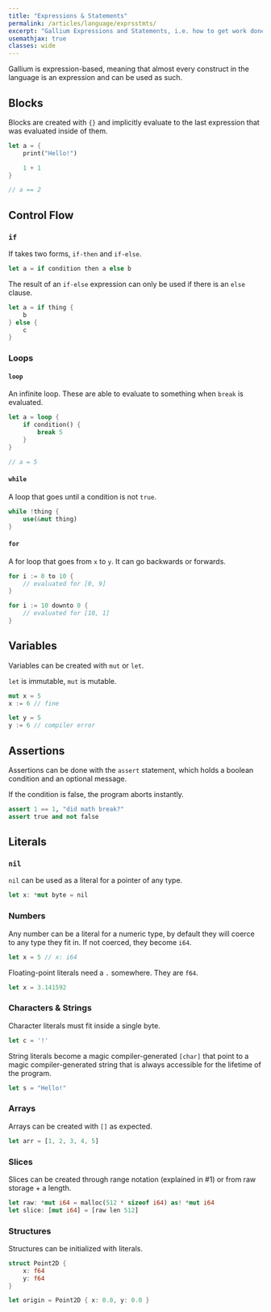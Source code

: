 ```yaml
---
title: "Expressions & Statements"
permalink: /articles/language/exprsstmts/
excerpt: "Gallium Expressions and Statements, i.e. how to get work done."
usemathjax: true
classes: wide
---
```


Gallium is expression-based, meaning that almost every construct in the language is 
an expression and can be used as such. 

## Blocks

Blocks are created with `{}` and implicitly evaluate to the last expression that was
evaluated inside of them.

```rs
let a = {
    print("Hello!")

    1 + 1
}

// a == 2
```

## Control Flow

### `if`

If takes two forms, `if-then` and `if-else`. 

```rs
let a = if condition then a else b  
```

The result of an `if-else` expression can only be used if there is an `else` clause.

```rs
let a = if thing {
    b
} else {
    c
}
```

### Loops

#### `loop`

An infinite loop. These are able to evaluate to something when `break` is evaluated.

```rs
let a = loop {
    if condition() {
        break 5
    }
}

// a = 5
```

#### `while`

A loop that goes until a condition is not `true`.

```rs
while !thing {
    use(&mut thing)
}
```

#### `for`

A for loop that goes from `x` to `y`. It can go backwards or forwards.

```rs
for i := 0 to 10 {
    // evaluated for [0, 9]
}
```

```rs
for i := 10 downto 0 {
    // evaluated for [10, 1]
}
```

## Variables

Variables can be created with `mut` or `let`.

`let` is immutable, `mut` is mutable.

```rs
mut x = 5
x := 6 // fine

let y = 5
y := 6 // compiler error
```

## Assertions

Assertions can be done with the `assert` statement, which
holds a boolean condition and an optional message.

If the condition is false, the program aborts instantly.

```python
assert 1 == 1, "did math break?"
assert true and not false
```

## Literals

### `nil`

`nil` can be used as a literal for a pointer of any type.

```rs
let x: *mut byte = nil
```

### Numbers

Any number can be a literal for a numeric type, by default
they will coerce to any type they fit in. If not coerced,
they become `i64`.

```rs
let x = 5 // x: i64
```

Floating-point literals need a `.` somewhere. They are `f64`.

```rs
let x = 3.141592
```

### Characters & Strings

Character literals must fit inside a single byte.

```rs
let c = '!'
```

String literals become a magic compiler-generated `[char]` that
point to a magic compiler-generated string that is always
accessible for the lifetime of the program.

```rs
let s = "Hello!"
```

### Arrays

Arrays can be created with `[]` as expected.

```rs
let arr = [1, 2, 3, 4, 5]
```

### Slices

Slices can be created through range notation (explained in #1)
or from raw storage + a length.

```rs
let raw: *mut i64 = malloc(512 * sizeof i64) as! *mut i64
let slice: [mut i64] = [raw len 512]
```

### Structures

Structures can be initialized with literals.

```rs
struct Point2D {
    x: f64
    y: f64
}

let origin = Point2D { x: 0.0, y: 0.0 }
```

